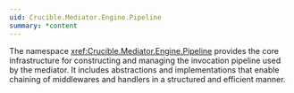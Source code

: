 ```yaml
---
uid: Crucible.Mediator.Engine.Pipeline
summary: *content
---
```


The namespace <xref:Crucible.Mediator.Engine.Pipeline> provides the core 
infrastructure for constructing and managing the invocation pipeline used
by the mediator. It includes abstractions and implementations that enable
chaining of middlewares and handlers in a structured and efficient manner.
